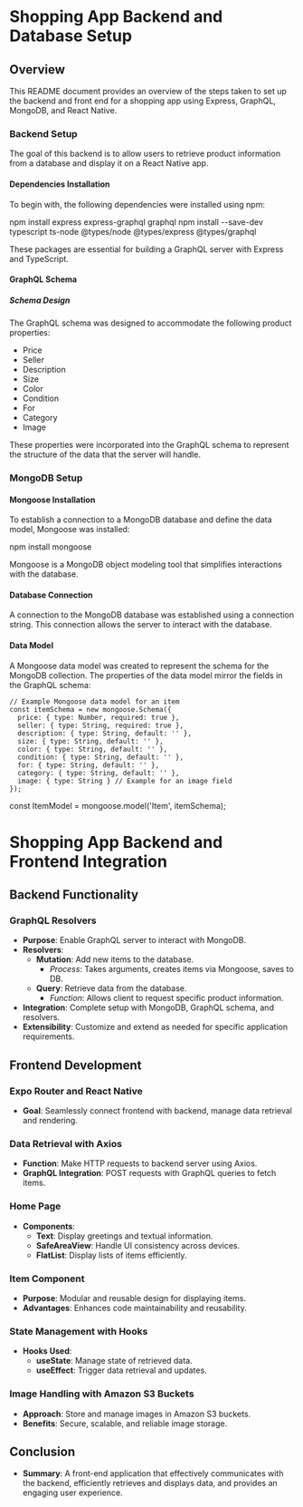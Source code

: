 # Shopping App Backend and Database Setup

## Overview

This README document provides an overview of the steps taken to set up the backend and front end for a shopping app using Express, GraphQL, MongoDB, and React Native.

### Backend Setup

The goal of this backend is to allow users to retrieve product information from a database and display it on a React Native app.

#### Dependencies Installation

To begin with, the following dependencies were installed using npm:

npm install express express-graphql graphql
npm install --save-dev typescript ts-node @types/node @types/express @types/graphql


These packages are essential for building a GraphQL server with Express and TypeScript.

#### GraphQL Schema

##### Schema Design

The GraphQL schema was designed to accommodate the following product properties:

- Price
- Seller
- Description
- Size
- Color
- Condition
- For
- Category
- Image

These properties were incorporated into the GraphQL schema to represent the structure of the data that the server will handle.

### MongoDB Setup

#### Mongoose Installation

To establish a connection to a MongoDB database and define the data model, Mongoose was installed:

npm install mongoose

Mongoose is a MongoDB object modeling tool that simplifies interactions with the database.

#### Database Connection

A connection to the MongoDB database was established using a connection string. This connection allows the server to interact with the database.

#### Data Model

A Mongoose data model was created to represent the schema for the MongoDB collection. The properties of the data model mirror the fields in the GraphQL schema:

```
// Example Mongoose data model for an item
const itemSchema = new mongoose.Schema({
  price: { type: Number, required: true },
  seller: { type: String, required: true },
  description: { type: String, default: '' },
  size: { type: String, default: '' },
  color: { type: String, default: '' },
  condition: { type: String, default: '' },
  for: { type: String, default: '' },
  category: { type: String, default: '' },
  image: { type: String } // Example for an image field
});
```

const ItemModel = mongoose.model('Item', itemSchema); 




 # Shopping App Backend and Frontend Integration

## Backend Functionality

### GraphQL Resolvers
- **Purpose**: Enable GraphQL server to interact with MongoDB.
- **Resolvers**:
  - **Mutation**: Add new items to the database.
    - *Process*: Takes arguments, creates items via Mongoose, saves to DB.
  - **Query**: Retrieve data from the database.
    - *Function*: Allows client to request specific product information.
- **Integration**: Complete setup with MongoDB, GraphQL schema, and resolvers.
- **Extensibility**: Customize and extend as needed for specific application requirements.

## Frontend Development

### Expo Router and React Native
- **Goal**: Seamlessly connect frontend with backend, manage data retrieval and rendering.

### Data Retrieval with Axios
- **Function**: Make HTTP requests to backend server using Axios.
- **GraphQL Integration**: POST requests with GraphQL queries to fetch items.

### Home Page
- **Components**:
  - **Text**: Display greetings and textual information.
  - **SafeAreaView**: Handle UI consistency across devices.
  - **FlatList**: Display lists of items efficiently.

### Item Component
- **Purpose**: Modular and reusable design for displaying items.
- **Advantages**: Enhances code maintainability and reusability.

### State Management with Hooks
- **Hooks Used**:
  - **useState**: Manage state of retrieved data.
  - **useEffect**: Trigger data retrieval and updates.

### Image Handling with Amazon S3 Buckets
- **Approach**: Store and manage images in Amazon S3 buckets.
- **Benefits**: Secure, scalable, and reliable image storage.

## Conclusion
- **Summary**: A front-end application that effectively communicates with the backend, efficiently retrieves and displays data, and provides an engaging user experience.
